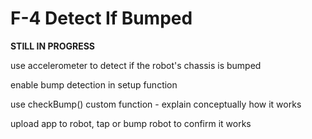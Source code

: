 # F-4 Detect If Bumped

**STILL IN PROGRESS**

use accelerometer to detect if the robot's chassis is bumped

enable bump detection in setup function

use checkBump\(\) custom function - explain conceptually how it works

upload app to robot, tap or bump robot to confirm it works



